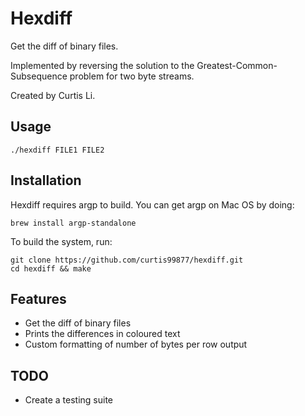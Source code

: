 # Hexdiff

Get the diff of binary files.

Implemented by reversing the solution to the Greatest-Common-Subsequence problem for two byte streams.

Created by Curtis Li.

## Usage

```
./hexdiff FILE1 FILE2
```

## Installation

Hexdiff requires argp to build. You can get argp on Mac OS by doing:
```
brew install argp-standalone
```

To build the system, run:

```
git clone https://github.com/curtis99877/hexdiff.git
cd hexdiff && make
```

## Features

* Get the diff of binary files
* Prints the differences in coloured text
* Custom formatting of number of bytes per row output

## TODO

* Create a testing suite
